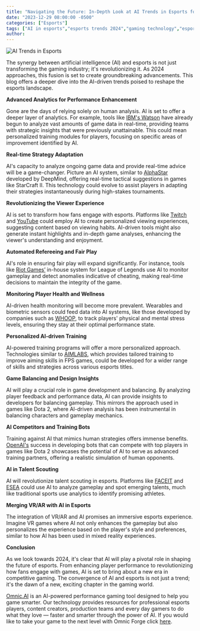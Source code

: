 ```yaml
---
title: "Navigating the Future: In-Depth Look at AI Trends in Esports for 2024"
date: "2023-12-29 08:00:00 -0500"
categories: ["Esports"]
tags: ["AI in esports","esports trends 2024","gaming technology","esports analytics","real-time gaming AI","esports viewer experience","AI in competitive gaming","esports training tools","AI game balancing","virtual reality in esports"]
author:
---
```


![AI Trends in Esports](/2023-12-29-Navigating-the-Future-In-Depth-Look-at-AI-Trends-in-Esports-for-2024.png)

The synergy between artificial intelligence (AI) and esports is not just transforming the gaming industry; it's revolutionizing it. As 2024 approaches, this fusion is set to create groundbreaking advancements. This blog offers a deeper dive into the AI-driven trends poised to reshape the esports landscape.

**Advanced Analytics for Performance Enhancement**

Gone are the days of relying solely on human analysis. AI is set to offer a deeper layer of analytics. For example, tools like [IBM's Watson](https://www.ibm.com/watson) have already begun to analyze vast amounts of game data in real-time, providing teams with strategic insights that were previously unattainable. This could mean personalized training modules for players, focusing on specific areas of improvement identified by AI.

**Real-time Strategy Adaptation**

AI's capacity to analyze ongoing game data and provide real-time advice will be a game-changer. Picture an AI system, similar to [AlphaStar](https://deepmind.google/discover/blog/alphastar-mastering-the-real-time-strategy-game-starcraft-ii/) developed by DeepMind, offering real-time tactical suggestions in games like StarCraft II. This technology could evolve to assist players in adapting their strategies instantaneously during high-stakes tournaments.

**Revolutionizing the Viewer Experience**

AI is set to transform how fans engage with esports. Platforms like [Twitch](https://www.twitch.tv/) and [YouTube](https://www.youtube.com/) could employ AI to create personalized viewing experiences, suggesting content based on viewing habits. AI-driven tools might also generate instant highlights and in-depth game analyses, enhancing the viewer's understanding and enjoyment.

**Automated Refereeing and Fair Play**

AI's role in ensuring fair play will expand significantly. For instance, tools like [Riot Games’](https://support-valorant.riotgames.com/hc/en-us/articles/360046160933-What-is-Vanguard-#:~:text=Riot%20Vanguard%20is%20Riot%20Games,of%20a%20kernel%20mode%20driver.) in-house system for League of Legends use AI to monitor gameplay and detect anomalies indicative of cheating, making real-time decisions to maintain the integrity of the game.

**Monitoring Player Health and Wellness**

AI-driven health monitoring will become more prevalent. Wearables and biometric sensors could feed data into AI systems, like those developed by companies such as [WHOOP](https://www.whoop.com/us/en/), to track players' physical and mental stress levels, ensuring they stay at their optimal performance state.

**Personalized AI-driven Training**

AI-powered training programs will offer a more personalized approach. Technologies similar to [AIMLABS](https://aimlabs.com/), which provides tailored training to improve aiming skills in FPS games, could be developed for a wider range of skills and strategies across various esports titles.

**Game Balancing and Design Insights**

AI will play a crucial role in game development and balancing. By analyzing player feedback and performance data, AI can provide insights to developers for balancing gameplay. This mirrors the approach used in games like Dota 2, where AI-driven analysis has been instrumental in balancing characters and gameplay mechanics.

**AI Competitors and Training Bots**

Training against AI that mimics human strategies offers immense benefits. [OpenAI's](https://www.theverge.com/2019/4/13/18309459/openai-five-dota-2-finals-ai-bot-competition-og-e-sports-the-international-champion) success in developing bots that can compete with top players in games like Dota 2 showcases the potential of AI to serve as advanced training partners, offering a realistic simulation of human opponents.

**AI in Talent Scouting**

AI will revolutionize talent scouting in esports. Platforms like [FACEIT](https://www.faceit.com/en) and [ESEA](https://play.esea.net/) could use AI to analyze gameplay and spot emerging talents, much like traditional sports use analytics to identify promising athletes.

**Merging VR/AR with AI in Esports**

The integration of VR/AR and AI promises an immersive esports experience. Imagine VR games where AI not only enhances the gameplay but also personalizes the experience based on the player's style and preferences, similar to how AI has been used in mixed reality experiences.

**Conclusion**

As we look towards 2024, it's clear that AI will play a pivotal role in shaping the future of esports. From enhancing player performance to revolutionizing how fans engage with games, AI is set to bring about a new era in competitive gaming. The convergence of AI and esports is not just a trend; it's the dawn of a new, exciting chapter in the gaming world.


[Omnic.AI](https://www.omnic.ai/) is an AI-powered performance gaming tool designed to help you game smarter. Our technology provides resources for professional esports players, content creators, production teams and every day gamers to do what they love — faster and smarter through the power of AI. If you would like to take your game to the next level with Omnic Forge click [here](https://forge.omnic.ai/).